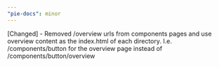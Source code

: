 ```yaml
---
"pie-docs": minor
---
```


[Changed] - Removed /overview urls from components pages and use overview content as the index.html of each directory. I.e. /components/button for the overview page instead of /components/button/overview
